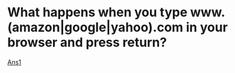 # What happens when you type www.(amazon|google|yahoo).com in your browser and press return?

[Ans1](https://github.com/alex/what-happens-when#the-g-key-is-pressed)
